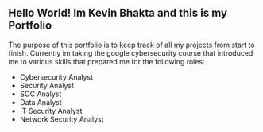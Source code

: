 ## Hello World! Im Kevin Bhakta and this is my Portfolio

The purpose of this portfolio is to keep track of all my projects from start to finish.
Currently im taking the google cybersecurity course that introduced me to various skills that prepared me for the following roles:
* Cybersecurity Analyst
* Security Analyst
* SOC Analyst
* Data Analyst
* IT Security Analyst
* Network Security Analyst
